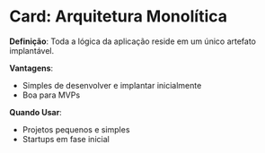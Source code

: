 # Card: Arquitetura Monolítica

**Definição**: Toda a lógica da aplicação reside em um único artefato implantável.

**Vantagens**:
- Simples de desenvolver e implantar inicialmente
- Boa para MVPs

**Quando Usar**:
- Projetos pequenos e simples
- Startups em fase inicial
